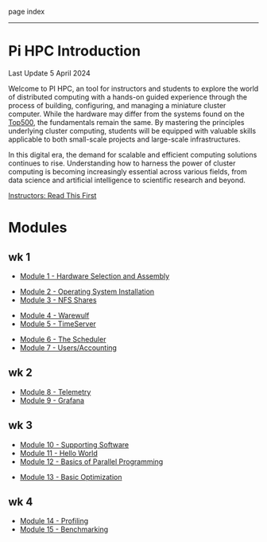 page
index


---

# Pi HPC Introduction

<span class="small">Last Update 5 April 2024</span>

Welcome to PI HPC, an tool for instructors and students to explore the world of distributed computing with a hands-on guided experience through the process of building, configuring, and managing a miniature cluster computer. While the hardware may differ from the systems found on the [Top500](https://top500.org), the fundamentals remain the same. By mastering the principles underlying cluster computing, students will be equipped with valuable skills applicable to both small-scale projects and large-scale infrastructures.

In this digital era, the demand for scalable and efficient computing solutions continues to rise. Understanding how to harness the power of cluster computing is becoming increasingly essential across various fields, from data science and artificial intelligence to scientific research and beyond.

[Instructors: Read This First](instructors)

# Modules

## wk 1

- [Module 1 - Hardware Selection and Assembly](modules/hardware-selection)
<!-- TODO: john needs to do this-->
- [Module 2 - Operating System Installation](modules/os-install)
- [Module 3 - NFS Shares](modules/nfs)
<!-- TODO: Tess needs to update chrony.md to reflect pi5 changes -->
- [Module 4 - Warewulf](modules/ww)
- [Module 5 - TimeServer](modules/chrony)
<!-- TODO: waiting on vince to get back to know how to do this step -->
- [Module 6 - The Scheduler](modules/slurm)
- [Module 7 - Users/Accounting](modules/accounting)

## wk 2

- [Module 8 - Telemetry](placeholder)
- [Module 9 - Grafana](placeholder)

## wk 3

- [Module 10 - Supporting Software](modules/supporting-software)
- [Module 11 - Hello World](modules/hello-world)
- [Module 12 - Basics of Parallel Programming](placeholder)
<!-- TODO: John-->
- [Module 13 - Basic Optimization](placeholder)

## wk 4

- [Module 14 - Profiling](placeholder)
- [Module 15 - Benchmarking](placeholder)
<!-- TODO: tess or drew-->

<!-- TODO: not rn 
<!-- - [Module 11 - Parallel Storage (Optional)](module-11) -->
<!-- - Module 12 - GPU Compute (Optional)            plans need to be finalized for this -->
<!-- - Module 14 - Challenges                        also john -->
